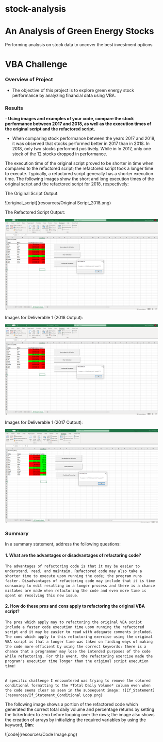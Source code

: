 # stock-analysis
# An Analysis of Green Energy Stocks
Performing analysis on stock data to uncover the best investment options

# VBA Challenge

### Overview of Project
- The objective of this project is to explore green energy stock performance by analyzing financial data using VBA.

### Results
**- Using images and examples of your code, compare the stock performance between 2017 and 2018, as well as the execution times of the original script and the refactored script.**
- When comparing stock performance between the years 2017 and 2018, it was observed that stocks performed better in 2017 than in 2018. In 2018, only two stocks performed positively. While in In 2017, only one stock of the 12 stocks dropped in performance.
 
The execution time of the original script proved to be shorter in time when compared to the refactored script; the refactored script took a longer time to execute. Typically, a refactored script generally has a shorter execution time. The following images show the short and long execution times of the original script and the refactored script for 2018, respectively:

The Original Script Output:

![original_script](resources/Original Script_2018.png)


The Refactored Script Output:

![refactored](resources/VBA_Challenge_2018.png)

Images for Deliverable 1 (2018 Output):

![refactored](resources/VBA_Challenge_2018.png)

Images for Deliverable 1 (2017 Output):

![2017](resources/VBA_Challenge_2017.png)

### Summary
In a summary statement, address the following questions:
#### **1. What are the advantages or disadvantages of refactoring code?**
	The advantages of refactoring code is that it may be easier to understand, read, and maintain. Refactored code may also take a shorter time to execute upon running the code; the program runs faster. Disadvantages of refactoring code may include that it is time consuming to edit resulting in a longer process and there is a chance mistakes are made when refactoring the code and even more time is spent on resolving this new issue.


#### **2. How do these pros and cons apply to refactoring the original VBA script?**
	The pros which apply may to refactoring the original VBA script include a faster code execution time upon running the refactored script and it may be easier to read with adequate comments included. The cons which apply to this refactoring exercise using the original VBA script is that a longer time was taken on finding ways of making the code more efficient by using the correct keywords; there is a chance that a programmer may lose the intended purposes of the code while refactoring. For this event, the refactoring exercise made the program's execution time longer than the original script execution time!
	

	A specific challenge I encountered was trying to remove the colored conditional formatting to the *Total Daily Volume* column even when the code seems clear as seen in the subsequent image: ![If_Statement](resources/If_Statement_Conditional Loop.png)
  
  The following image shows a portion of the refactored code which generated the correct total daily volume and percentage returns by setting the tickerIndex to zero before looping over the rows; the image also shows the creation of arrays by initializing the required variables by using the keyword, **Dim**:
  
  ![code](resources/Code Image.png)
  
  
  
  

 

